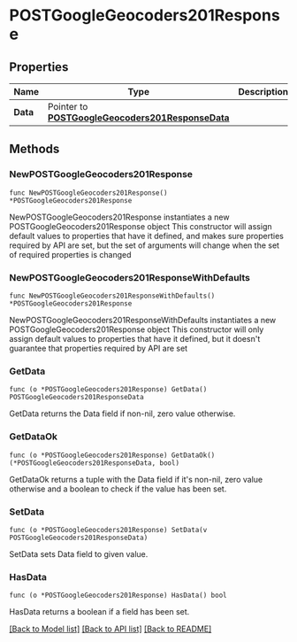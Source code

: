 # POSTGoogleGeocoders201Response

## Properties

Name | Type | Description | Notes
------------ | ------------- | ------------- | -------------
**Data** | Pointer to [**POSTGoogleGeocoders201ResponseData**](POSTGoogleGeocoders201ResponseData.md) |  | [optional] 

## Methods

### NewPOSTGoogleGeocoders201Response

`func NewPOSTGoogleGeocoders201Response() *POSTGoogleGeocoders201Response`

NewPOSTGoogleGeocoders201Response instantiates a new POSTGoogleGeocoders201Response object
This constructor will assign default values to properties that have it defined,
and makes sure properties required by API are set, but the set of arguments
will change when the set of required properties is changed

### NewPOSTGoogleGeocoders201ResponseWithDefaults

`func NewPOSTGoogleGeocoders201ResponseWithDefaults() *POSTGoogleGeocoders201Response`

NewPOSTGoogleGeocoders201ResponseWithDefaults instantiates a new POSTGoogleGeocoders201Response object
This constructor will only assign default values to properties that have it defined,
but it doesn't guarantee that properties required by API are set

### GetData

`func (o *POSTGoogleGeocoders201Response) GetData() POSTGoogleGeocoders201ResponseData`

GetData returns the Data field if non-nil, zero value otherwise.

### GetDataOk

`func (o *POSTGoogleGeocoders201Response) GetDataOk() (*POSTGoogleGeocoders201ResponseData, bool)`

GetDataOk returns a tuple with the Data field if it's non-nil, zero value otherwise
and a boolean to check if the value has been set.

### SetData

`func (o *POSTGoogleGeocoders201Response) SetData(v POSTGoogleGeocoders201ResponseData)`

SetData sets Data field to given value.

### HasData

`func (o *POSTGoogleGeocoders201Response) HasData() bool`

HasData returns a boolean if a field has been set.


[[Back to Model list]](../README.md#documentation-for-models) [[Back to API list]](../README.md#documentation-for-api-endpoints) [[Back to README]](../README.md)


